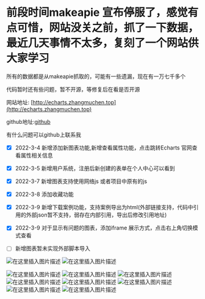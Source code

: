 # 前段时间makeapie 宣布停服了，感觉有点可惜，网站没关之前，抓了一下数据，最近几天事情不太多，复刻了一个网站供大家学习

所有的数据都是从makeapie抓取的，可能有一些遗漏，现在有一万七千多个

代码暂时还有些问题，暂不开源，等修复后在看是否开源

网站地址: [http://echarts.zhangmuchen.top](http://echarts.zhangmuchen.top)

github地址:[github](https://github.com/zhangxiang0316/echartsDemo)

有什么问题可以github上联系我



- [x] 2022-3-4 新增添加新图表功能,新增查看属性功能，点击跳转Echarts 官网查看属性相关信息


- [x] 2022-3-5 新增用户系统，注册后新创建的表单在个人中心可以看到

- [x] 2022-3-7 新增图表支持使用网络js 或者项目中原有的js 

- [x] 2022-3-8 添加收藏功能

- [x] 2022-3-9 新增下载案例功能，支持案例导出为html(外部链接支持，代码中引用的外部json暂不支持，弱存在内部引用，导出后修改引用地址)

- [x] 2022-3-9 对于显示有问题的图表，添加iframe 展示方式，点击右上角切换模式查看


- [ ] 新增图表暂未实现外部脚本导入


![在这里插入图片描述](https://img-blog.csdnimg.cn/b9626b1349af4204b961d00a186393c4.png?x-oss-process=image/watermark,type_d3F5LXplbmhlaQ,shadow_50,text_Q1NETiBA6L2u5Zue5Y2D6L29,size_20,color_FFFFFF,t_70,g_se,x_16#pic_center)
![在这里插入图片描述](https://img-blog.csdnimg.cn/f03061990c594353bb72600129c8fa8f.png?x-oss-process=image/watermark,type_d3F5LXplbmhlaQ,shadow_50,text_Q1NETiBA6L2u5Zue5Y2D6L29,size_20,color_FFFFFF,t_70,g_se,x_16#pic_center)




 



![在这里插入图片描述](https://img-blog.csdnimg.cn/c98659d749cd44afba7efa6b75bb7cf1.png?x-oss-process=image/watermark,type_d3F5LXplbmhlaQ,shadow_50,text_Q1NETiBA6L2u5Zue5Y2D6L29,size_20,color_FFFFFF,t_70,g_se,x_16#pic_center)
![在这里插入图片描述](https://img-blog.csdnimg.cn/e6f595bee85a4e72b74e7f9cab259c9f.png?x-oss-process=image/watermark,type_d3F5LXplbmhlaQ,shadow_50,text_Q1NETiBA6L2u5Zue5Y2D6L29,size_20,color_FFFFFF,t_70,g_se,x_16#pic_center)
![在这里插入图片描述](https://img-blog.csdnimg.cn/74cea07f832345e59cf8eeb3304d8a27.png?x-oss-process=image/watermark,type_d3F5LXplbmhlaQ,shadow_50,text_Q1NETiBA6L2u5Zue5Y2D6L29,size_20,color_FFFFFF,t_70,g_se,x_16#pic_center)
![在这里插入图片描述](https://img-blog.csdnimg.cn/559fd1cee8f64b15ae7335ff1883b357.png?x-oss-process=image/watermark,type_d3F5LXplbmhlaQ,shadow_50,text_Q1NETiBA6L2u5Zue5Y2D6L29,size_20,color_FFFFFF,t_70,g_se,x_16#pic_center)
![在这里插入图片描述](https://img-blog.csdnimg.cn/0c9e3e35ec6b42d981bc6cb02986ec97.png?x-oss-process=image/watermark,type_d3F5LXplbmhlaQ,shadow_50,text_Q1NETiBA6L2u5Zue5Y2D6L29,size_20,color_FFFFFF,t_70,g_se,x_16#pic_center)
![在这里插入图片描述](https://img-blog.csdnimg.cn/e83cd74f6c1242bfa528b42c626e180a.png?x-oss-process=image/watermark,type_d3F5LXplbmhlaQ,shadow_50,text_Q1NETiBA6L2u5Zue5Y2D6L29,size_20,color_FFFFFF,t_70,g_se,x_16#pic_center)
![在这里插入图片描述](https://img-blog.csdnimg.cn/754cec7954ad44bb891d9859d4199a97.png?x-oss-process=image/watermark,type_d3F5LXplbmhlaQ,shadow_50,text_Q1NETiBA6L2u5Zue5Y2D6L29,size_20,color_FFFFFF,t_70,g_se,x_16#pic_center)
![在这里插入图片描述](https://img-blog.csdnimg.cn/3555fa15b0874b659ddb27da6d44310f.png?x-oss-process=image/watermark,type_d3F5LXplbmhlaQ,shadow_50,text_Q1NETiBA6L2u5Zue5Y2D6L29,size_20,color_FFFFFF,t_70,g_se,x_16#pic_center)
